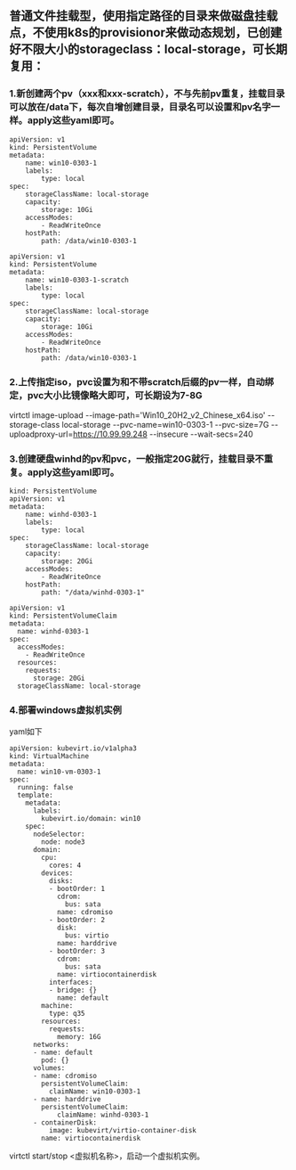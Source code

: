 ## 普通文件挂载型，使用指定路径的目录来做磁盘挂载点，不使用k8s的provisionor来做动态规划，已创建好不限大小的storageclass：local-storage，可长期复用：

### 1.新创建两个pv（xxx和xxx-scratch），不与先前pv重复，挂载目录可以放在/data下，每次自增创建目录，目录名可以设置和pv名字一样。apply这些yaml即可。

```
apiVersion: v1
kind: PersistentVolume
metadata:
    name: win10-0303-1
    labels:
        type: local
spec:
    storageClassName: local-storage
    capacity:
        storage: 10Gi
    accessModes:
        - ReadWriteOnce
    hostPath:
        path: /data/win10-0303-1

```

```
apiVersion: v1
kind: PersistentVolume
metadata:
    name: win10-0303-1-scratch
    labels:
        type: local
spec:
    storageClassName: local-storage
    capacity:
        storage: 10Gi
    accessModes:
        - ReadWriteOnce
    hostPath:
        path: /data/win10-0303-1
```

### 2.上传指定iso，pvc设置为和不带scratch后缀的pv一样，自动绑定，pvc大小比镜像略大即可，可长期设为7-8G

virtctl image-upload   --image-path='Win10_20H2_v2_Chinese_x64.iso'   --storage-class local-storage   --pvc-name=win10-0303-1   --pvc-size=7G   --uploadproxy-url=https://10.99.99.248   --insecure   --wait-secs=240

### 3.创建硬盘winhd的pv和pvc，一般指定20G就行，挂载目录不重复。apply这些yaml即可。

```
kind: PersistentVolume
apiVersion: v1
metadata:
    name: winhd-0303-1
    labels:
        type: local
spec:
    storageClassName: local-storage
    capacity:
        storage: 20Gi
    accessModes:
        - ReadWriteOnce
    hostPath:
        path: "/data/winhd-0303-1"
```

```
apiVersion: v1
kind: PersistentVolumeClaim
metadata:
  name: winhd-0303-1
spec:
  accessModes:
    - ReadWriteOnce
  resources:
    requests:
      storage: 20Gi
  storageClassName: local-storage
```

### 4.部署windows虚拟机实例

yaml如下

```
apiVersion: kubevirt.io/v1alpha3
kind: VirtualMachine
metadata:
  name: win10-vm-0303-1
spec:
  running: false
  template:
    metadata:
      labels:
        kubevirt.io/domain: win10
    spec:
      nodeSelector:
        node: node3
      domain:
        cpu:
          cores: 4
        devices:
          disks:
          - bootOrder: 1
            cdrom:
              bus: sata
            name: cdromiso
          - bootOrder: 2
            disk:
              bus: virtio
            name: harddrive
          - bootOrder: 3
            cdrom:
              bus: sata
            name: virtiocontainerdisk
          interfaces:
          - bridge: {}
            name: default
        machine:
          type: q35
        resources:
          requests:
            memory: 16G
      networks:
      - name: default
        pod: {}
      volumes:
      - name: cdromiso
        persistentVolumeClaim:
          claimName: win10-0303-1
      - name: harddrive
        persistentVolumeClaim:
            claimName: winhd-0303-1
      - containerDisk:
          image: kubevirt/virtio-container-disk
        name: virtiocontainerdisk
```

virtctl start/stop <虚拟机名称>，启动一个虚拟机实例。